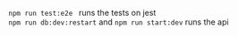 ```npm run test:e2e ``` runs the tests on jest <br>
```npm run db:dev:restart``` and ```npm run start:dev``` runs the api
